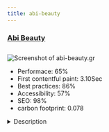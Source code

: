 ```yaml
---
title: abi-beauty
---
```


<div style="height: 3rem">
  <a href="https://abi-beauty.gr"><h3>Abi Beauty</h3></a>
</div>
<img loading="lazy" src="/images/thumbs/abi-beauty.gr.jpg" alt="Screenshot of abi-beauty.gr" />
<ul>
  <li>Performace: 65%</li>
  <li>
    First contentful paint:
    3.10Sec
  </li>
  <li>Best practices: 86%</li>
  <li>Accessibility: 57%</li>
  <li>SEO: 98%</li>
  <li>carbon footprint: 0.078</li>
</ul>
<details>
  <summary>Description</summary>
  <p>Abi Beauty, was born, raised and made with love in Greece. Founded in 2000  we pride ourselves on being wallet friendly and bunny approved.
The abi-beauty.gr service both retail consumers and salon professionals by offering up to 10,000 products 
for hair color, hair care, skin, and nails through professional lines such as Wella®, Schwarzkopf®, Loreal® and Garnier®Company's website is being designed by Joomla 3.9  with the component Virtuemart, which offers a helping hand when it comes to the presenting and managing cosmetics, parfumes and hair colors. 
The design of this website is fully responsive, which means that every person, through every device(desktop, laptop, smartphone etc.) can look up for it without having any technical difficulties.
It has been developed in order to offer an excellent user experience (UX), so as to find everything everyone needs without wasting any time, thanks to the simple and easy to understand user interface (UI).
Everyone can buy products online either by signing up or by just purchasing as a guest.</p>
</details>

